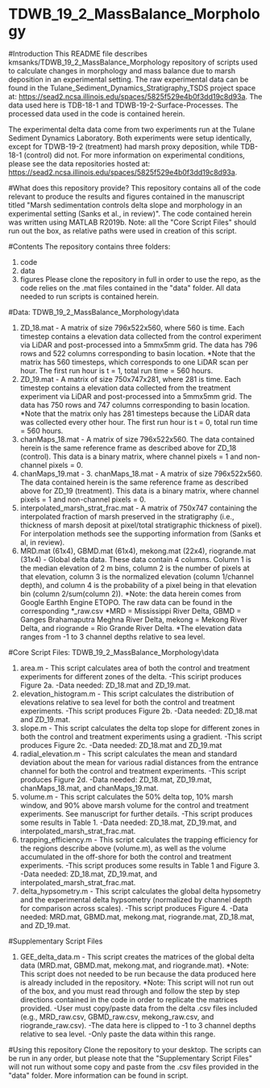 # TDWB_19_2_MassBalance_Morphology
#Introduction
This README file describes kmsanks/TDWB_19_2_MassBalance_Morphology repository of scripts used to calculate changes in morphology and mass balance due to marsh deposition in an experimental setting. The raw experimental data can be found in the Tulane_Sediment_Dynamics_Stratigraphy_TSDS project space at: https://sead2.ncsa.illinois.edu/spaces/5825f529e4b0f3dd19c8d93a. The data used here is TDB-18-1 and TDWB-19-2-Surface-Processes. The processed data used in the code is contained herein. 

The experimental delta data come from two experiments run at the Tulane Sediment Dynamics Laboratory. Both experiments were setup identically, except for TDWB-19-2 (treatment) had marsh proxy deposition, while TDB-18-1 (control) did not. 
For more information on experimental conditions, please see the data repositories hosted at: https://sead2.ncsa.illinois.edu/spaces/5825f529e4b0f3dd19c8d93a.

#What does this repository provide?
This repository contains all of the code relevant to produce the results and figures contained in the manuscript titled "Marsh sedimentation controls delta slope and morphology in an experimental setting (Sanks et al., in review)". The code contained herein was written using MATLAB R2019b. Note: all the "Core Script Files" should run out the box, as relative paths were used in creation of this script.

#Contents
The repository contains three folders:
1. code
2. data
3. figures
Please clone the repository in full in order to use the repo, as the code relies on the .mat files contained in the "data" folder. All data needed to run scripts is contained herein.

#Data: TDWB_19_2_MassBalance_Morphology\data
1. ZD_18.mat - A matrix of size 796x522x560, where 560 is time. Each timestep contains a elevation data collected from the control experiment via LiDAR and post-processed into a 5mmx5mm grid. The data has 796 rows and 522 columns corresponding to basin location.
  *Note that the matrix has 560 timesteps, which corresponds to one LiDAR scan per hour. The first run hour is t = 1, total run time = 560 hours.
2. ZD_19.mat - A matrix of size 750x747x281, where 281 is time. Each timestep contains a elevation data collected from the treatment experiment via LiDAR and post-processed into a 5mmx5mm grid. The data has 750 rows and 747 columns corresponding to basin location. 
  *Note that the matrix only has 281 timesteps because the LiDAR data was collected every other hour. The first run hour is t = 0, total run time = 560 hours.
3. chanMaps_18.mat - A matrix of size 796x522x560. The data contained herein is the same reference frame as described above for ZD_18 (control). This data is a binary matrix, where channel pixels = 1 and non-channel pixels = 0.
4. chanMaps_19.mat - 3. chanMaps_18.mat - A matrix of size 796x522x560. The data contained herein is the same reference frame as described above for ZD_19 (treatment). This data is a binary matrix, where channel pixels = 1 and non-channel pixels = 0.
5. interpolated_marsh_strat_frac.mat - A matrix of 750x747 containing the interpolated fraction of marsh preserved in the stratigraphy (i.e., thickness of marsh deposit at pixel/total stratigraphic thickness of pixel). For interpolation methods see the supporting information from (Sanks et al, in review). 
6. MRD.mat (61x4), GBMD.mat (61x4), mekong.mat (22x4), riogrande.mat (31x4) - Global delta data. These data contain 4 columns. Column 1 is the median elevation of 2 m bins, column 2 is the number of pixels at that elevation, column 3 is the normalized elevation (column 1/channel depth), and column 4 is the probability of a pixel being in that elevation bin (column 2/sum(column 2)). 
  *Note: the data herein comes from Google Earthh Engine ETOPO. The raw data can be found in the corresponding *_raw.csv
  *MRD = Mississippi River Delta, GBMD = Ganges Brahamaputra Meghna River Delta, mekong = Mekong River Delta, and riogrande = Rio Grande River Delta.
  *The elevation data ranges from -1 to 3 channel depths relative to sea level. 

#Core Script Files: TDWB_19_2_MassBalance_Morphology\data
1. area.m - This script calculates area of both the control and treatment experiments for different zones of the delta. 
  -This sciript produces Figure 2a. 
  -Data needed: ZD_18.mat and ZD_19.mat.
2. elevation_histogram.m - This script calculates the distribution of elevations relative to sea level for both the control and treatment experiments.
  -This script produces Figure 2b.
  -Data needed: ZD_18.mat and ZD_19.mat.
3. slope.m - This script calculates the delta top slope for different zones in both the control and treatment experiments using a gradient.
  -This script produces Figure 2c.
  -Data needed: ZD_18.mat and ZD_19.mat
4. radial_elevation.m - This script calculates the mean and standard deviation about the mean for various radial distances from the entrance channel for both the control and treatment experiments.
  -This script produces Figure 2d.
  -Data needed: ZD_18.mat, ZD_19.mat, chanMaps_18.mat, and chanMaps_19.mat.
5. volume.m - This script calculates the 50% delta top, 10% marsh window, and 90% above marsh volume for the control and treatment experiments. See manuscript for further details.
  -This script produces some results in Table 1.
  -Data needed: ZD_18.mat, ZD_19.mat, and interpolated_marsh_strat_frac.mat.
6. trapping_efficiency.m - This script calculates the trapping efficiency for the regions describe above (volume.m), as well as the volume accumulated in the off-shore for both the control and treatment experiments.
  -This script produces some results in Table 1 and Figure 3.
  -Data needed: ZD_18.mat, ZD_19.mat, and interpolated_marsh_strat_frac.mat.
7. delta_hypsometry.m - This script calculates the global delta hypsometry and the experimental delta hypsometry (normalized by channel depth for comparison across scales).
  -This script produces Figure 4.
  -Data needed: MRD.mat, GBMD.mat, mekong.mat, riogrande.mat, ZD_18.mat, and ZD_19.mat.
  
#Supplementary Script Files
1. GEE_delta_data.m - This script creates the matrices of the global delta data (MRD.mat, GBMD.mat, mekong.mat, and riogrande.mat).
  *Note: This script does not needed to be run because the data produced here is already included in the repository.
  *Note: This script will not run out of the box, and you must read through and follow the step by step directions contained in the code in order to replicate the matrices provided. 
    -User must copy/paste data from the delta .csv files included (e.g., MRD_raw.csv, GBMD_raw.csv, mekong_raw.csv, and riogrande_raw.csv).
    -The data here is clipped to -1 to 3 channel depths relative to sea level.
    -Only paste the data within this range. 
    
  #Using this repository
  Clone the repository to your desktop. The scripts can be run in any order, but please note that the "Supplementary Script Files" will not run without some copy and paste from the .csv files provided in the "data" folder. More information can be found in script.  
